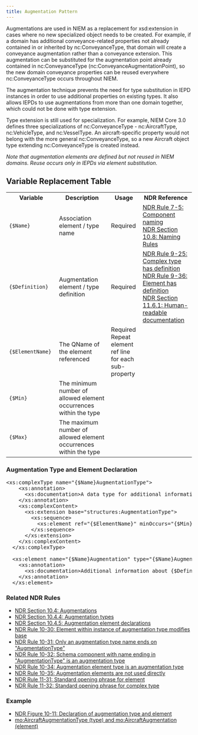 ```yaml
---
title: Augmentation Pattern
---
```


Augmentations are used in NIEM as a replacement for xsd:extension in cases where no new specialized object needs to be created. For example, if a domain has additional conveyance-related properties not already contained in or inherited by nc:ConveyanceType, that domain will create a conveyance augmentation rather than a conveyance extension. This augmentation can be substituted for the augmentation point already contained in nc:ConveyanceType (nc:ConveyanceAugmentationPoint), so the new domain conveyance properties can be reused everywhere nc:ConveyanceType occurs throughout NIEM.

The augmentation technique prevents the need for type substitution in IEPD instances in order to use additional properties on existing types. It also allows IEPDs to use augmentations from more than one domain together, which could not be done with type extension.

Type extension is still used for specialization. For example, NIEM Core 3.0 defines three specializations of nc:ConveyanceType - nc:AircraftType, nc:VehicleType, and nc:VesselType. An aircraft-specific property would not belong with the more general nc:ConveyanceType, so a new Aircraft object type extending nc:ConveyanceType is created instead.

*Note that augmentation elements are defined but not reused in NIEM domains. Reuse occurs only in IEPDs via element substitution.*

## Variable Replacement Table
<table class="table table-hover">
      <tbody>
        <tr>
          <th width="186">Variable</th>
          <th width="385">Description</th>
          <th width="105">Usage</th>
          <th width="288">NDR Reference</th>
        </tr>
        <tr>
          <td><code>{$Name}</code></td>
          <td>Association element / type name</td>
          <td>Required</td>
          <td><a href="http://reference.niem.gov/niem/specification/naming-and-design-rules/3.0/niem-ndr-3.0.html#rule_7-5" title="NDR Rule 7-5: Component naming">NDR Rule 7-5: Component naming</a><br>
          <a href="http://reference.niem.gov/niem/specification/naming-and-design-rules/3.0/NIEM-NDR-3.0-2014-07-31.html#section_10.8">NDR Section 10.8: Naming Rules</a></td>
        </tr>
        <tr>
          <td><code>{$Definition}</code></td>
          <td>Augmentation element / type definition</td>
          <td>Required</td>
          <td><a href="http://reference.niem.gov/niem/specification/naming-and-design-rules/3.0/niem-ndr-3.0.html#rule_9-25" title="NDR Rule 9-25: Complex type has definition">NDR Rule 9-25: Complex type has definition</a><br>
            <a href="http://reference.niem.gov/niem/specification/naming-and-design-rules/3.0/niem-ndr-3.0.html#rule_9-36" title="NDR Rule 9-36: Element has definition">NDR Rule 9-36: Element has definition</a><br>
          <a href="http://reference.niem.gov/niem/specification/naming-and-design-rules/3.0/niem-ndr-3.0.html#section_11.6.1" title="NDR Section 11.6.1: Human-readable documentation">NDR Section 11.6.1: Human-readable documentation</a></td>
        </tr>
        <tr>
          <td><code>{$ElementName}</code></td>
          <td>The QName of the element referenced</td>
          <td>Required<br>
          Repeat element ref line for each sub-property</td>
          <td>&nbsp;</td>
        </tr>
        <tr>
          <td><code>{$Min}</code></td>
          <td>The minimum number of allowed element occurrences within the type</td>
          <td>&nbsp;</td>
          <td>&nbsp;</td>
        </tr>
        <tr>
          <td><code>{$Max}</code></td>
          <td>The maximum number of allowed element occurrences within the type</td>
          <td>&nbsp;</td>
          <td>&nbsp;</td>
        </tr>
      </tbody>
</table>

### Augmentation Type and Element Declaration
<pre>&lt;xs:complexType name="{$Name}AugmentationType"&gt;
    &lt;xs:annotation&gt;
      &lt;xs:documentation>A data type for additional information about {$Definition}&lt;/xs:documentation&gt;
    &lt;/xs:annotation&gt;
    &lt;xs:complexContent&gt;
      &lt;xs:extension base="structures:AugmentationType"&gt;
        &lt;xs:sequence&gt;
          &lt;xs:element ref="{$ElementName}" minOccurs="{$Min}" maxOccurs="{$Max}"/&gt;
        &lt;/xs:sequence&gt;
      &lt;/xs:extension&gt;
    &lt;/xs:complexContent&gt;
  &lt;/xs:complexType&gt;

  &lt;xs:element name="{$Name}Augmentation" type="{$Name}AugmentationType" substitutionGroup="{$Name}AugmentationPoint"&gt;
    &lt;xs:annotation&gt;
      &lt;xs:documentation&gt;Additional information about {$Definition}&lt;/xs:documentation&gt;
    &lt;/xs:annotation&gt;
  &lt;/xs:element&gt;
</pre>

### Related NDR Rules
* [NDR Section 10.4: Augmentations](http://reference.niem.gov/niem/specification/naming-and-design-rules/3.0/niem-ndr-3.0.html#section_10.4)
* [NDR Section 10.4.4: Augmentation types](http://reference.niem.gov/niem/specification/naming-and-design-rules/3.0/niem-ndr-3.0.html#section_10.4.4)
* [NDR Section 10.4.5: Augmentation element declarations](http://reference.niem.gov/niem/specification/naming-and-design-rules/3.0/niem-ndr-3.0.html#section_10.4.5)
* [NDR Rule 10-30: Element within instance of augmentation type modifies base](http://reference.niem.gov/niem/specification/naming-and-design-rules/3.0/niem-ndr-3.0.html#rule_10-30)
* [NDR Rule 10-31: Only an augmentation type name ends on "AugmentationType"](http://reference.niem.gov/niem/specification/naming-and-design-rules/3.0/niem-ndr-3.0.html#rule_10-31)
* [NDR Rule 10-32: Schema component with name ending in "AugmentationType" is an augmentation type](http://reference.niem.gov/niem/specification/naming-and-design-rules/3.0/niem-ndr-3.0.html#rule_10-32)
* [NDR Rule 10-34: Augmentation element type is an augmentation type](http://reference.niem.gov/niem/specification/naming-and-design-rules/3.0/niem-ndr-3.0.html#rule_10-34)
* [NDR Rule 10-35: Augmentation elements are not used directly](http://reference.niem.gov/niem/specification/naming-and-design-rules/3.0/niem-ndr-3.0.html#rule_10-35)
* [NDR Rule 11-31: Standard opening phrase for element](http://reference.niem.gov/niem/specification/naming-and-design-rules/3.0/niem-ndr-3.0.html#rule_11-31)
* [NDR Rule 11-32: Standard opening phrase for complex type](http://reference.niem.gov/niem/specification/naming-and-design-rules/3.0/niem-ndr-3.0.html#rule_11-32)

### Example
* [NDR Figure 10-11: Declaration of augmentation type and element](http://reference.niem.gov/niem/specification/naming-and-design-rules/3.0/NIEM-NDR-3.0-2014-07-31.html#figure_10-11)
* [mo:AircraftAugmentationType (type) and mo:AircraftAugmentation (element)](http://release.niem.gov/niem/domains/militaryOperations/3.1/mo.xsd)
